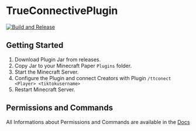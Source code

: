 # TrueConnectivePlugin
[![Build and Release](https://github.com/V01D-PH03N1X/TrueConnectivePlugin/actions/workflows/gradle.yml/badge.svg)](https://github.com/V01D-PH03N1X/TrueConnectivePlugin/actions/workflows/gradle.yml)

## Getting Started
1) Download Plugin Jar from releases.
2) Copy Jar to your Minecraft Paper ```Plugins``` folder.
3) Start the Minecraft Server. 
4) Configure the Plugin and connect Creators with Plugin ```/ttconect <Player> <tiktokusername>```
5) Restart Minecraft Server. 

## Permissions and Commands

All Informations about Permissions and Commands are available in the [Docs](https://docs.mydark.me/trueconnectiveplugin)